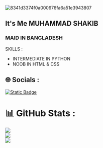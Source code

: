 ![8341d3374f0a000976fa6a51e3943807](https://github.com/SHAKIB-71/BL4CK-H4X0R/assets/131977613/4f4ec766-da09-44c7-a136-955e3ae27375)


<h2> It's Me MUHAMMAD SHAKIB </h2>
<h3> MAID IN BANGLADESH </h3>
<p>SKILLS :</p>
<ul>
  <li> INTERMEDIATE IN PYTHON </li>
  <li> NOOB IN HTML & CSS </li>
</ul>

## 🌐 Socials :

[![Static Badge](https://img.shields.io/badge/FACEBOOK_ACCOUNT-black)](https://www.facebook.com/DARKSOUL911)
# 📊 GitHub Stats :
![](https://github-readme-stats.vercel.app/api?username=SHAKIB-71&theme=dark&hide_border=false&include_all_commits=true&count_private=true)<br/>
![](https://github-readme-streak-stats.herokuapp.com/?user=SHAKIB-71&theme=dark&hide_border=false)<br/>
![](https://github-readme-stats.vercel.app/api/top-langs/?username=SHAKIB-71&theme=dark&hide_border=false&include_all_commits=true&count_private=true&layout=compact)
</html>
